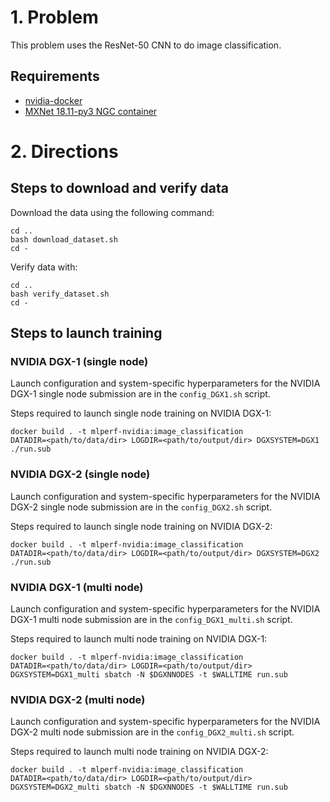 # 1. Problem

This problem uses the ResNet-50 CNN to do image classification.

## Requirements
* [nvidia-docker](https://github.com/NVIDIA/nvidia-docker)
* [MXNet 18.11-py3 NGC container](https://ngc.nvidia.com/registry/nvidia-mxnet)

# 2. Directions
## Steps to download and verify data
Download the data using the following command:

```
cd ..
bash download_dataset.sh
cd -
```

Verify data with:

```
cd ..
bash verify_dataset.sh
cd -
```
## Steps to launch training

### NVIDIA DGX-1 (single node)
Launch configuration and system-specific hyperparameters for the NVIDIA DGX-1
single node submission are in the `config_DGX1.sh` script.

Steps required to launch single node training on NVIDIA DGX-1:

```
docker build . -t mlperf-nvidia:image_classification
DATADIR=<path/to/data/dir> LOGDIR=<path/to/output/dir> DGXSYSTEM=DGX1 ./run.sub
```

### NVIDIA DGX-2 (single node)
Launch configuration and system-specific hyperparameters for the NVIDIA DGX-2
single node submission are in the `config_DGX2.sh` script.

Steps required to launch single node training on NVIDIA DGX-2:

```
docker build . -t mlperf-nvidia:image_classification
DATADIR=<path/to/data/dir> LOGDIR=<path/to/output/dir> DGXSYSTEM=DGX2 ./run.sub
```

### NVIDIA DGX-1 (multi node)
Launch configuration and system-specific hyperparameters for the NVIDIA DGX-1
multi node submission are in the `config_DGX1_multi.sh` script.

Steps required to launch multi node training on NVIDIA DGX-1:

```
docker build . -t mlperf-nvidia:image_classification
DATADIR=<path/to/data/dir> LOGDIR=<path/to/output/dir> DGXSYSTEM=DGX1_multi sbatch -N $DGXNNODES -t $WALLTIME run.sub
```

### NVIDIA DGX-2 (multi node)
Launch configuration and system-specific hyperparameters for the NVIDIA DGX-2
multi node submission are in the `config_DGX2_multi.sh` script.

Steps required to launch multi node training on NVIDIA DGX-2:

```
docker build . -t mlperf-nvidia:image_classification
DATADIR=<path/to/data/dir> LOGDIR=<path/to/output/dir> DGXSYSTEM=DGX2_multi sbatch -N $DGXNNODES -t $WALLTIME run.sub
```





